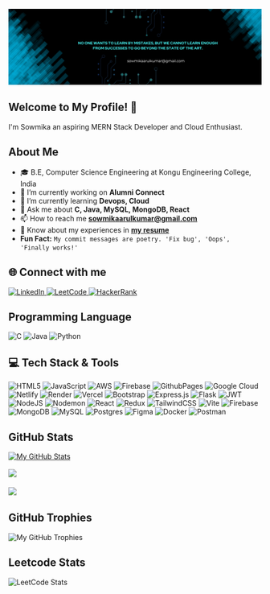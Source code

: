![Logo](linkedin2.png)

## Welcome to My Profile! 👋 

 I'm Sowmika an aspiring MERN Stack Developer and Cloud Enthusiast.
 
## About Me
  - 🎓 B.E, Computer Science Engineering at Kongu Engineering College, India
  - 🔭 I’m currently working on <b>Alumni Connect</b>
  - 🌱 I’m currently learning <b>Devops, Cloud</b>
  - 💬 Ask me about <b>C, Java, MySQL, MongoDB, React</b>
  - 📫 How to reach me **sowmikaarulkumar@gmail.com**
  - 📄 Know about my experiences in [**my resume**](https://drive.google.com/file/d/1TVlFNow-TE7bhXeqOw4fdkaZfxLwehzg/view?usp=sharing)
  -  <b>Fun Fact:</b> `My commit messages are poetry. 'Fix bug', 'Oops', 'Finally works!'`<br>

## 🌐 Connect with me
<p>
  <a href="https://www.linkedin.com/in/sowmika-arulkumar">
    <img src="https://img.shields.io/badge/linkedin-%230077B5.svg?style=for-the-badge&logo=linkedin&logoColor=white" alt="LinkedIn">
  </a>
  <a href="https://www.leetcode.com/u/Sowmika_1104/">
    <img src="https://img.shields.io/badge/LeetCode-000000?style=for-the-badge&logo=LeetCode&logoColor=%23d16c06" alt="LeetCode">
  </a>
  <a href="https://www.hackerrank.com/profile/sowmikaa_22cse">
    <img src="https://img.shields.io/badge/HackerRank-2EC866?style=for-the-badge&logo=HackerRank&logoColor=white" alt="HackerRank">
  </a>
</p>


## Programming Language
 ![C](https://img.shields.io/badge/c-%2300599C.svg?style=for-the-badge&logo=c&logoColor=white)
 ![Java](https://img.shields.io/badge/java-%23ED8B00.svg?style=for-the-badge&logo=openjdk&logoColor=white)
 ![Python](https://img.shields.io/badge/python-3670A0?style=for-the-badge&logo=python&logoColor=ffdd54)

## 💻 Tech Stack & Tools
![HTML5](https://img.shields.io/badge/html5-%23E34F26.svg?style=for-the-badge&logo=html5&logoColor=white)
![JavaScript](https://img.shields.io/badge/javascript-%23323330.svg?style=for-the-badge&logo=javascript&logoColor=%23F7DF1E) 
![AWS](https://img.shields.io/badge/AWS-%23FF9900.svg?style=for-the-badge&logo=amazon-aws&logoColor=white) 
![Firebase](https://img.shields.io/badge/firebase-%23039BE5.svg?style=for-the-badge&logo=firebase) 
![GithubPages](https://img.shields.io/badge/github%20pages-121013?style=for-the-badge&logo=github&logoColor=white)
![Google Cloud](https://img.shields.io/badge/GoogleCloud-%234285F4.svg?style=for-the-badge&logo=google-cloud&logoColor=white)
![Netlify](https://img.shields.io/badge/netlify-%23000000.svg?style=for-the-badge&logo=netlify&logoColor=#00C7B7)
![Render](https://img.shields.io/badge/Render-%46E3B7.svg?style=for-the-badge&logo=render&logoColor=white) 
![Vercel](https://img.shields.io/badge/vercel-%23000000.svg?style=for-the-badge&logo=vercel&logoColor=white) 
![Bootstrap](https://img.shields.io/badge/bootstrap-%238511FA.svg?style=for-the-badge&logo=bootstrap&logoColor=white) 
![Express.js](https://img.shields.io/badge/express.js-%23404d59.svg?style=for-the-badge&logo=express&logoColor=%2361DAFB) 
![Flask](https://img.shields.io/badge/flask-%23000.svg?style=for-the-badge&logo=flask&logoColor=white) 
![JWT](https://img.shields.io/badge/JWT-black?style=for-the-badge&logo=JSON%20web%20tokens) 
![NodeJS](https://img.shields.io/badge/node.js-6DA55F?style=for-the-badge&logo=node.js&logoColor=white)
![Nodemon](https://img.shields.io/badge/NODEMON-%23323330.svg?style=for-the-badge&logo=nodemon&logoColor=%BBDEAD)
![React](https://img.shields.io/badge/react-%2320232a.svg?style=for-the-badge&logo=react&logoColor=%2361DAFB) 
![Redux](https://img.shields.io/badge/redux-%23593d88.svg?style=for-the-badge&logo=redux&logoColor=white) 
![TailwindCSS](https://img.shields.io/badge/tailwindcss-%2338B2AC.svg?style=for-the-badge&logo=tailwind-css&logoColor=white) 
![Vite](https://img.shields.io/badge/vite-%23646CFF.svg?style=for-the-badge&logo=vite&logoColor=white) 
![Firebase](https://img.shields.io/badge/Firebase-039BE5?style=for-the-badge&logo=Firebase&logoColor=white) 
![MongoDB](https://img.shields.io/badge/MongoDB-%234ea94b.svg?style=for-the-badge&logo=mongodb&logoColor=white) 
![MySQL](https://img.shields.io/badge/mysql-%2300000f.svg?style=for-the-badge&logo=mysql&logoColor=white) 
![Postgres](https://img.shields.io/badge/postgres-%23316192.svg?style=for-the-badge&logo=postgresql&logoColor=white) 
![Figma](https://img.shields.io/badge/figma-%23F24E1E.svg?style=for-the-badge&logo=figma&logoColor=white)
![Docker](https://img.shields.io/badge/docker-%230db7ed.svg?style=for-the-badge&logo=docker&logoColor=white) 
![Postman](https://img.shields.io/badge/Postman-FF6C37?style=for-the-badge&logo=postman&logoColor=white) 

## GitHub Stats
[![My GitHub Stats](https://denvercoder1-github-readme-stats.vercel.app/api?username=Sowmika-Arul&show_icons=true&count_private=true&theme=radical)](https://github.com/Sowmika-Arul)
<br>
<br>
![](https://github-readme-streak-stats.herokuapp.com/?user=Sowmika-Arul&theme=gotham&hide_border=false)
<br>
<br>
![](https://github-readme-stats.vercel.app/api/top-langs/?username=Sowmika-Arul&theme=gotham&hide_border=false&include_all_commits=true&count_private=true&layout=compact)

## GitHub Trophies
![My GitHub Trophies](https://github-profile-trophy.vercel.app/?username=Sowmika-Arul&theme=radical&no-frame=true&no-bg=true&margin-w=1)

## Leetcode Stats
![LeetCode Stats](https://leetcard.jacoblin.cool/Sowmika_1104?theme=dark&font=Marcellus&ext=heatmap)
